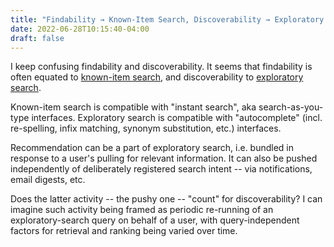 ```yaml
---
title: "Findability → Known-Item Search, Discoverability → Exploratory Search?"
date: 2022-06-28T10:15:40-04:00
draft: false
---
```


I keep confusing findability and discoverability. It seems that findability is often equated to
[known-item search](https://en.wikipedia.org/wiki/Known-item_search), and discoverability to
[exploratory search](https://en.wikipedia.org/wiki/Exploratory_search).

Known-item search is compatible with "instant search", aka search-as-you-type interfaces.
Exploratory search is compatible with "autocomplete" (incl. re-spelling, infix matching, synonym
substitution, etc.) interfaces.

Recommendation can be a part of exploratory search, i.e. bundled in response to a user's pulling for
relevant information. It can also be pushed independently of deliberately registered search intent
-- via notifications, email digests, etc.

Does the latter activity -- the pushy one --  "count" for discoverability? I can imagine such
activity being framed as periodic re-running of an exploratory-search query on behalf of a user,
with query-independent factors for retrieval and ranking being varied over time.